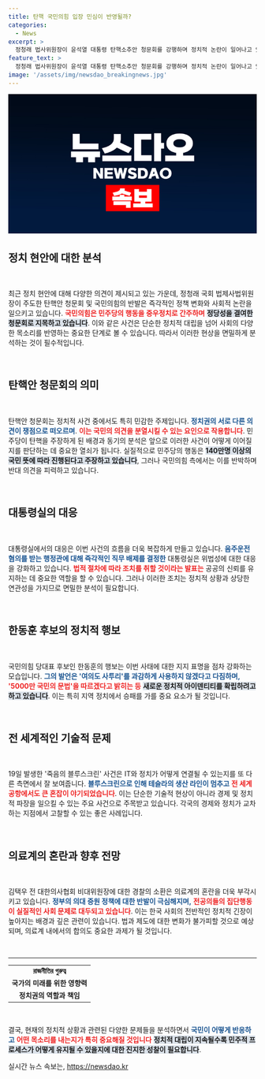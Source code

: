 ```yaml
---
title: 탄핵 국민의힘 입장 민심이 반영될까?
categories:
  - News
excerpt: >
  정청래 법사위원장이 윤석열 대통령 탄핵소추안 청문회를 강행하며 정치적 논란이 일어나고 있습니다. 국민의힘은 민주당의 의도를 비난하며 정권 흔들기에 나섰다고 주장했습니다. 한편, 전 세계 IT 대란으로 항공기 운영에 큰 차질이 빚어지고 있습니다. 클릭해 자세한 내용을 확인하세요!
feature_text: >
  정청래 법사위원장이 윤석열 대통령 탄핵소추안 청문회를 강행하며 정치적 논란이 일어나고 있습니다. 국민의힘은 민주당의 의도를 비난하며 정권 흔들기에 나섰다고 주장했습니다. 한편, 전 세계 IT 대란으로 항공기 운영에 큰 차질이 빚어지고 있습니다. 클릭해 자세한 내용을 확인하세요!
image: '/assets/img/newsdao_breakingnews.jpg'
---
```


<p><img src="/assets/img/newsdao_breakingnews.jpg" alt="implanttips 속보" /></p>

<h2 data-ke-size="size26">정치 현안에 대한 분석</h2>

<p data-ke-size="size16">&nbsp;</p>

<p>최근 정치 현안에 대해 다양한 의견이 제시되고 있는 가운데, 정청래 국회 법제사법위원장이 주도한 탄핵안 청문회 및 국민의힘의 반발은 즉각적인 정책 변화와 사회적 논란을 일으키고 있습니다. <b><span style="color: #ee2323;">국민의힘은 민주당의 행동을 중우정치로 간주하며</span></b> <b><span style="background-color: #21538527;">정당성을 결여한 청문회로 지목하고 있습니다</span></b>. 이와 같은 사건은 단순한 정치적 대립을 넘어 사회의 다양한 목소리를 반영하는 중요한 단계로 볼 수 있습니다. 따라서 이러한 현상을 면밀하게 분석하는 것이 필수적입니다.</p>

<p data-ke-size="size16">&nbsp;</p>

<h2 data-ke-size="size26">탄핵안 청문회의 의미</h2>

<p data-ke-size="size16">&nbsp;</p>

<p>탄핵안 청문회는 정치적 사건 중에서도 특히 민감한 주제입니다. <b><span style="color: #1a5490;">정치권의 서로 다른 의견이 쟁점으로 떠오르며</span></b>. <b><span style="color: #ee2323;">이는 국민의 의견을 분열시킬 수 있는 요인으로 작용합니다</span></b>. 민주당이 탄핵을 주장하게 된 배경과 동기의 분석은 앞으로 이러한 사건이 어떻게 이어질지를 판단하는 데 중요한 열쇠가 됩니다. 실질적으로 민주당의 행동은 <b><span style="background-color: #21538527;">140만명 이상의 국민 뜻에 따라 진행된다고 주장하고 있습니다</span></b>, 그러나 국민의힘 측에서는 이를 반박하며 반대 의견을 피력하고 있습니다.</p>

<p data-ke-size="size16">&nbsp;</p>

<h2 data-ke-size="size26">대통령실의 대응</h2>

<p data-ke-size="size16">&nbsp;</p>

<p>대통령실에서의 대응은 이번 사건의 흐름을 더욱 복잡하게 만들고 있습니다. <b><span style="color: #1a5490;">음주운전 혐의를 받는 행정관에 대해 즉각적인 직무 배제를 결정한</span></b> 대통령실은 위법성에 대한 대응을 강화하고 있습니다. <b><span style="color: #ee2323;">법적 절차에 따라 조치를 취할 것이라는 발표는</span></b> 공공의 신뢰를 유지하는 데 중요한 역할을 할 수 있습니다. 그러나 이러한 조치는 정치적 상황과 상당한 연관성을 가지므로 면밀한 분석이 필요합니다.</p>

<p data-ke-size="size16">&nbsp;</p>

<h2 data-ke-size="size26">한동훈 후보의 정치적 행보</h2>

<p data-ke-size="size16">&nbsp;</p>

<p>국민의힘 당대표 후보인 한동훈의 행보는 이번 사태에 대한 지지 표명을 점차 강화하는 모습입니다. <b><span style="color: #1a5490;">그의 발언은 '여의도 사투리'를 과감하게 사용하지 않겠다고 다짐하며,</span></b> <b><span style="color: #ee2323;">'5000만 국민의 문법'을 따르겠다고 밝히는 등</span></b> <b><span style="background-color: #21538527;">새로운 정치적 아이덴티티를 확립하려고 하고 있습니다</span></b>. 이는 특히 지역 정치에서 승패를 가를 중요 요소가 될 것입니다.</p>

<p data-ke-size="size16">&nbsp;</p>

<h2 data-ke-size="size26">전 세계적인 기술적 문제</h2>

<p data-ke-size="size16">&nbsp;</p>

<p>19일 발생한 '죽음의 블루스크린' 사건은 IT와 정치가 어떻게 연결될 수 있는지를 또 다른 측면에서 잘 보여줍니다. <b><span style="color: #1a5490;">블루스크린으로 인해 테슬라의 생산 라인이 멈추고</span></b> <b><span style="color: #ee2323;">전 세계 공항에서도 큰 혼잡이 야기되었습니다</span></b>. 이는 단순한 기술적 현상이 아니라 경제 및 정치적 파장을 일으킬 수 있는 주요 사건으로 주목받고 있습니다. 각국의 경제와 정치가 교차하는 지점에서 고찰할 수 있는 좋은 사례입니다.</p>

<p data-ke-size="size16">&nbsp;</p>

<h2 data-ke-size="size26">의료계의 혼란과 향후 전망</h2>

<p data-ke-size="size16">&nbsp;</p>

<p>김택우 전 대한의사협회 비대위원장에 대한 경찰의 소환은 의료계의 혼란을 더욱 부각시키고 있습니다. <b><span style="color: #1a5490;">정부의 의대 증원 정책에 대한 반발이 극심해지며,</span></b> <b><span style="color: #ee2323;">전공의들의 집단행동이 실질적인 사회 문제로 대두되고 있습니다</span></b>. 이는 한국 사회의 전반적인 정치적 긴장이 높아지는 배경과 깊은 관련이 있습니다. 법과 제도에 대한 변화가 불가피할 것으로 예상되며, 의료계 내에서의 합의도 중요한 과제가 될 것입니다.</p>

<p data-ke-size="size16">&nbsp;</p>

<hr style="height: 1px;"/>

<table style="width: 100%; border-collapse: collapse;">
    <tr>
        <td style="text-align: center; height: 17px;"><b>রাজনীতির গুরুত্ব</b></td>
    </tr>
    <tr>
        <td style="text-align: center; height: 17px;"><b>국가의 미래를 위한 영향력</b></td>
    </tr>
    <tr>
        <td style="text-align: center; height: 17px;"><b>정치권의 역할과 책임</b></td>
    </tr>
</table>

<p data-ke-size="size16">&nbsp;</p>

<p>결국, 현재의 정치적 상황과 관련된 다양한 문제들을 분석하면서 <b><span style="color: #1a5490;">국민이 어떻게 반응하고</span></b> <b><span style="color: #ee2323;">어떤 목소리를 내는지가 특히 중요해질 것입니다</span></b> <b><span style="background-color: #21538527;">정치적 대립이 지속될수록 민주적 프로세스가 어떻게 유지될 수 있을지에 대한 진지한 성찰이 필요합니다</span></b>.</p>
실시간 뉴스 속보는, <a href="https://newsdao.kr" rel="dofollow">https://newsdao.kr</a>



